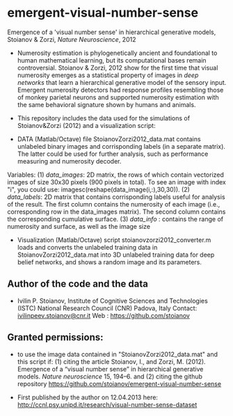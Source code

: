# emergent-visual-number-sense
Emergence of a 'visual number sense' in hierarchical generative models, Stoianov &amp; Zorzi, *Nature Neuroscience*, 2012

* Numerosity estimation is phylogenetically ancient and foundational to human mathematical learning, but its computational bases remain controversial. Stoianov & Zorzi, 2012 show for the first time that visual numerosity emerges as a statistical property of images in *deep networks* that learn a hierarchical generative model of the sensory input. Emergent numerosity detectors had response profiles resembling those of monkey parietal neurons and supported numerosity estimation with the same behavioral signature shown by humans and animals.

* This repository includes the data used for the simulations of Stoianov&Zorzi (2012) and a visualization script: 

* DATA (Matlab/Octave) file StoianovZorzi2012_data.mat contains unlabeled binary images and corrisponding labels (in a separate matrix). The latter could be used for further analysis, such as performance measuring and numerosity decoder.

Variables: (1) *data_images*: 2D matrix, the rows of which contain vectorized images of size 30x30 pixels (900 pixels in total). To see an image with index "i", you could use: imagesc(reshape(data_image(i,:),30,30)). (2) *data_labels*: 2D matrix that contains corrisponding labels useful for analysis of the result. The first column contains the numerosity of each image (i.e., corresponding row in the data_images matrix). The second column contains the corresponding cumulative surface. (3) *data_info* : contains the range of numerosity and surface, as well as the image size

* Visualization (Matlab/Octave) script stoianovzorzi2012_converter.m loads and converts the unlabeled training data in StoianovZorzi2012_data.mat into 3D unlabeled training data for deep belief networks, and shows a random image and its parameters.

##  Author of the code and the data

*  Ivilin P. Stoianov, 
   Institute of Cognitive Sciences and Technologies (ISTC)
   National Research Council (CNR)
   Padova, Italy
   Contact: ivilinpeev.stoianov@cnr.it
   Web	  : https://github.com/stoianov

## Granted permissions:
* to use the image data contained in "StoianovZorzi2012_data.mat" and this script if: (1) citing the article Stoianov, I., and Zorzi, M. (2012). Emergence of a “visual number sense” in hierarchical generative models. *Nature neuroscience* 15, 194–6. and (2) citing the github repository https://github.com/stoianov/emergent-visual-number-sense

* First published by the author on 12.04.2013 here: http://ccnl.psy.unipd.it/research/visual-number-sense-dataset

